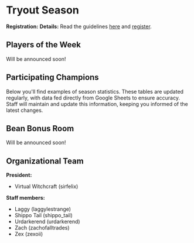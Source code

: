 # Tryout Season

**Registration:** 
**Details:** Read the guidelines [here](/tryout-season) and [register](/registration).


## Players of the Week
Will be announced soon!

## Participating Champions

Below you'll find examples of season statistics. These tables are updated regularly, with data fed directly from Google Sheets to ensure accuracy. Staff will maintain and update this information, keeping you informed of the latest changes. 

<div id="tryout-participants"></div>

## Bean Bonus Room
Will be announced soon!

## Organizational Team
**President:** 
- Virtual Witchcraft (sirfelix)

**Staff members:** 
- Laggy (laggylestrange)
- Shippo Tail (shippo_tail)
- Urdarkerend (urdarkerend)
- Zach (zachofalltrades)
- Zex (zexoii)
